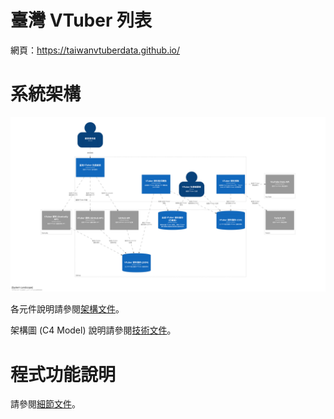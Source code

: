 # 臺灣 VTuber 列表

網頁：https://taiwanvtuberdata.github.io/

# 系統架構

![img](./image/structurizr-1-SystemLandscape.svg)

各元件說明請參閱[架構文件](./README_ARCHITECTURE.md)。

架構圖 (C4 Model) 說明請參閱[技術文件](./README_C4_MODEL.md)。

# 程式功能說明

請參閱[細節文件](./README_DETAIL.md)。
